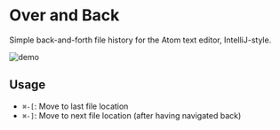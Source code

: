 Over and Back
==============

Simple back-and-forth file history for the Atom text editor, IntelliJ-style.

![demo](https://github.com/jwir3/atom-over-and-back/blob/master/over-and-back-demo.gif?raw=true)

Usage
----
  - `⌘-[`: Move to last file location
  - `⌘-]`: Move to next file location (after having navigated back)
